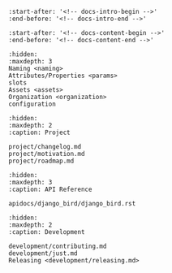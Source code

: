 ```{include} ../README.md
:start-after: '<!-- docs-intro-begin -->'
:end-before: '<!-- docs-intro-end -->'
```

```{include} ../README.md
:start-after: '<!-- docs-content-begin -->'
:end-before: '<!-- docs-content-end -->'
```

```{toctree}
:hidden:
:maxdepth: 3
Naming <naming>
Attributes/Properties <params>
slots
Assets <assets>
Organization <organization>
configuration
```

```{toctree}
:hidden:
:maxdepth: 2
:caption: Project

project/changelog.md
project/motivation.md
project/roadmap.md
```

```{toctree}
:hidden:
:maxdepth: 3
:caption: API Reference

apidocs/django_bird/django_bird.rst
```

```{toctree}
:hidden:
:maxdepth: 2
:caption: Development

development/contributing.md
development/just.md
Releasing <development/releasing.md>
```
